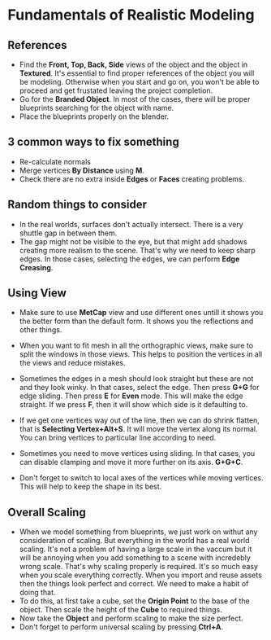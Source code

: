 # Fundamentals of Realistic Modeling

## References
* Find the **Front, Top, Back, Side** views of the object and the object in **Textured**. It's essential to find proper references of the object you will be modeling. Otherwise when you start and go on, you won't be able to proceed and get frustated leaving the project completion.
* Go for the **Branded Object**. In most of the cases, there will be proper blueprints searching for the object with name.
* Place the blueprints properly on the blender.

## 3 common ways to fix something
* Re-calculate normals
* Merge vertices **By Distance** using **M**.
* Check there are no extra inside **Edges** or **Faces** creating problems.

## Random things to consider 
* In the real worlds, surfaces don't actually intersect. There is a very shuttle gap in between them.
* The gap might not be visible to the eye, but that might add shadows creating more realism to the scene. That's why we need to keep sharp edges. In those cases, selecting the edges, we can perform **Edge Creasing**. 

## Using View
* Make sure to use **MetCap** view and use different ones untill it shows you the better form than the default form. It shows you the reflections and other things.

* When you want to fit mesh in all the orthographic views, make sure to split the windows in those views. This helps to position the vertices in all the views and reduce mistakes.
* Sometimes the edges in a mesh should look straight but these are not and they look winky. In that cases, select the edge. Then press **G+G** for edge sliding. Then press **E** for **Even** mode. This will make the edge straight. If we press **F**, then it will show which side is it defaulting to.
* If we get one vertices way out of the line, then we can do shrink flatten, that is **Selecting Vertex+Alt+S**. It will move the vertex along its normal. You can bring vertices to particular line according to need.    
* Sometimes you need to move vertices using sliding. In that cases, you can disable clamping and move it more further on its axis. **G+G+C**.   
* Don't forget to switch to local axes of the vertices while moving vertices. This will help to keep the shape in its best.

## Overall Scaling
* When we model something from blueprints, we just work on withut any consideration of scaling. But everything in the world has a real world scaling. It's not a problem of having a large scale in the vaccum but it will be annoying when you add something to a scene with incredebly wrong scale. That's why scaling properly is required. It's so much easy when you scale everything correctly. When you import and reuse assets then the things look perfect and correct. We need to make a habit of doing that.
* To do this, at first take a cube, set the **Origin Point** to the base of the object. Then scale the height of the **Cube** to required things.
* Now take the **Object** and perform scaling to make the size perfect.
* Don't forget to perform universal scaling by pressing **Ctrl+A**. 

